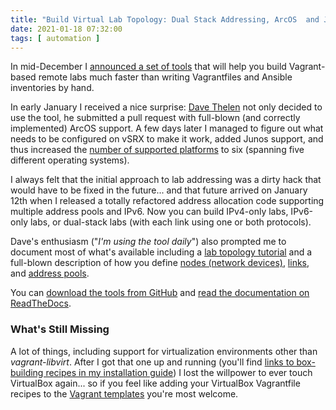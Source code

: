 ```yaml
---
title: "Build Virtual Lab Topology: Dual Stack Addressing, ArcOS  and Junos Support"
date: 2021-01-18 07:32:00
tags: [ automation ]
---
```

In mid-December I [announced a set of tools](https://blog.ipspace.net/2020/12/build-labs-netsim-tools.html) that will help you build Vagrant-based remote labs much faster than writing Vagrantfiles and Ansible inventories by hand.

In early January I received a nice surprise: [Dave Thelen](https://www.linkedin.com/in/dave-thelen-10261312/) not only decided to use the tool, he submitted a pull request with full-blown (and correctly implemented) ArcOS support. A few days later I managed to figure out what needs to be configured on vSRX to make it work, added Junos support, and thus increased the [number of supported platforms](https://netsim-tools.readthedocs.io/en/latest/platforms.html) to six (spanning five different operating systems).
<!--more-->
I always felt that the initial approach to lab addressing was a dirty hack that would have to be fixed in the future... and that future arrived on January 12th when I released a totally refactored address allocation code supporting multiple address pools and IPv6. Now you can build IPv4-only labs, IPv6-only labs, or dual-stack labs (with each link using one or both protocols).

Dave's enthusiasm ("_I'm using the tool daily_") also prompted me to document most of what's available including a [lab topology tutorial](https://netsim-tools.readthedocs.io/en/latest/create-topology.html) and a full-blown description of how you define [nodes (network devices)](https://netsim-tools.readthedocs.io/en/latest/nodes.html), [links](https://netsim-tools.readthedocs.io/en/latest/links.html), and [address pools](https://netsim-tools.readthedocs.io/en/latest/addressing.html).

You can [download the tools from GitHub](https://github.com/ipspace/netsim-tools) and [read the documentation on ReadTheDocs](https://netsim-tools.readthedocs.io/en/latest/).

### What's Still Missing

A lot of things, including support for virtualization environments other than *vagrant-libvirt*. After I got that one up and running (you'll find [links to box-building recipes in my installation guide](https://netsim-tools.readthedocs.io/en/latest/install.html)) I lost the willpower to ever touch VirtualBox again... so if you feel like adding your VirtualBox Vagrantfile recipes to the [Vagrant templates](https://github.com/ipspace/netsim-tools/tree/master/templates/vagrant) you're most welcome.